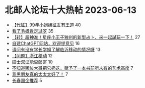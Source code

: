 # 北邮人论坛十大热帖 2023-06-13

- [【代征】99年小姐姐征友有王道](https://bbs.byr.cn/article/Friends/2041041) 40
- [看了毛概肯定过呀](https://bbs.byr.cn/article/Picture/3343347) 35
- [【转】超神准！星座小王子独创的新型占卜、來一起試玩一下！](https://bbs.byr.cn/article/Constellations/326533) 27
- [自建ChatGPT网站，欢迎提意见](https://bbs.byr.cn/article/Innovation/8317) 16
- [请问有没有学长学姐了解临沂移动的情况呀](https://bbs.byr.cn/article/Shandong/424229) 13
- [【问题】浙江移动](https://bbs.byr.cn/article/Job/2192610) 12
- [硕士双证能否邮寄](https://bbs.byr.cn/article/Talking/6392074) 10
- [不知道哪位大哥把它扔这，赋予了一本书前所未有的艺术高度](https://bbs.byr.cn/article/Photo/275826) 7
- [我男朋友真的太太太好了！](https://bbs.byr.cn/article/Feeling/3199938) 7
- [长春国企推荐](https://bbs.byr.cn/article/WorkLife/1200936) 5


